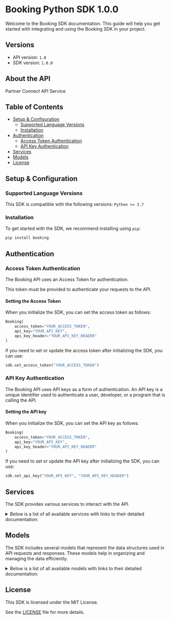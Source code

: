 # Booking Python SDK 1.0.0

Welcome to the Booking SDK documentation. This guide will help you get started with integrating and using the Booking SDK in your project.

## Versions

- API version: `1.0`
- SDK version: `1.0.0`

## About the API

Partner Connect API Service

## Table of Contents

- [Setup & Configuration](#setup--configuration)
  - [Supported Language Versions](#supported-language-versions)
  - [Installation](#installation)
- [Authentication](#authentication)
  - [Access Token Authentication](#access-token-authentication)
  - [API Key Authentication](#api-key-authentication)
- [Services](#services)
- [Models](#models)
- [License](#license)

## Setup & Configuration

### Supported Language Versions

This SDK is compatible with the following versions: `Python >= 3.7`

### Installation

To get started with the SDK, we recommend installing using `pip`:

```bash
pip install booking
```

## Authentication

### Access Token Authentication

The Booking API uses an Access Token for authentication.

This token must be provided to authenticate your requests to the API.

#### Setting the Access Token

When you initialize the SDK, you can set the access token as follows:

```py
Booking(
    access_token="YOUR_ACCESS_TOKEN",
    api_key="YOUR_API_KEY",
    api_key_header="YOUR_API_KEY_HEADER"
)
```

If you need to set or update the access token after initializing the SDK, you can use:

```py
sdk.set_access_token("YOUR_ACCESS_TOKEN")
```

### API Key Authentication

The Booking API uses API keys as a form of authentication. An API key is a unique identifier used to authenticate a user, developer, or a program that is calling the API.

#### Setting the API key

When you initialize the SDK, you can set the API key as follows:

```py
Booking(
    access_token="YOUR_ACCESS_TOKEN",
    api_key="YOUR_API_KEY",
    api_key_header="YOUR_API_KEY_HEADER"
)
```

If you need to set or update the API key after initializing the SDK, you can use:

```py
sdk.set_api_key("YOUR_API_KEY", "YOUR_API_KEY_HEADER")
```

## Services

The SDK provides various services to interact with the API.

<details> 
<summary>Below is a list of all available services with links to their detailed documentation:</summary>

| Name                                                                                   |
| :------------------------------------------------------------------------------------- |
| [DemandApiV3CompatibleService](documentation/services/DemandApiV3CompatibleService.md) |
| [DemandApiV2CompatibleService](documentation/services/DemandApiV2CompatibleService.md) |

</details>

## Models

The SDK includes several models that represent the data structures used in API requests and responses. These models help in organizing and managing the data efficiently.

<details> 
<summary>Below is a list of all available models with links to their detailed documentation:</summary>

| Name                                                                                                             | Description                                                                                                                                                                                                                                                                                               |
| :--------------------------------------------------------------------------------------------------------------- | :-------------------------------------------------------------------------------------------------------------------------------------------------------------------------------------------------------------------------------------------------------------------------------------------------------- |
| [SearchInputDto](documentation/models/SearchInputDto.md)                                                         |                                                                                                                                                                                                                                                                                                           |
| [ResponseOutputListSearchOutputDto](documentation/models/ResponseOutputListSearchOutputDto.md)                   |                                                                                                                                                                                                                                                                                                           |
| [SearchAccept](documentation/models/SearchAccept.md)                                                             |                                                                                                                                                                                                                                                                                                           |
| [DetailsInputDto](documentation/models/DetailsInputDto.md)                                                       |                                                                                                                                                                                                                                                                                                           |
| [ResponseOutputListDetailsOutputDto](documentation/models/ResponseOutputListDetailsOutputDto.md)                 |                                                                                                                                                                                                                                                                                                           |
| [PostDetailsAccept](documentation/models/PostDetailsAccept.md)                                                   |                                                                                                                                                                                                                                                                                                           |
| [ConstantInputDto](documentation/models/ConstantInputDto.md)                                                     |                                                                                                                                                                                                                                                                                                           |
| [ResponseOutputConstantsOutputDto](documentation/models/ResponseOutputConstantsOutputDto.md)                     |                                                                                                                                                                                                                                                                                                           |
| [GetAccommodationConstantsAccept](documentation/models/GetAccommodationConstantsAccept.md)                       |                                                                                                                                                                                                                                                                                                           |
| [ResponseOutputV2ReviewScoresOutputDto](documentation/models/ResponseOutputV2ReviewScoresOutputDto.md)           |                                                                                                                                                                                                                                                                                                           |
| [ReviewScoresInputDto](documentation/models/ReviewScoresInputDto.md)                                             |                                                                                                                                                                                                                                                                                                           |
| [GetHotelsReviewScoresAccept](documentation/models/GetHotelsReviewScoresAccept.md)                               |                                                                                                                                                                                                                                                                                                           |
| [ResponseOutputV2HotelsOutputDto](documentation/models/ResponseOutputV2HotelsOutputDto.md)                       |                                                                                                                                                                                                                                                                                                           |
| [HotelsInputDto](documentation/models/HotelsInputDto.md)                                                         |                                                                                                                                                                                                                                                                                                           |
| [GetHotelsAccept](documentation/models/GetHotelsAccept.md)                                                       |                                                                                                                                                                                                                                                                                                           |
| [ResponseOutputV2HotelTypesOutputDto](documentation/models/ResponseOutputV2HotelTypesOutputDto.md)               |                                                                                                                                                                                                                                                                                                           |
| [HotelTypeInputDto](documentation/models/HotelTypeInputDto.md)                                                   |                                                                                                                                                                                                                                                                                                           |
| [GetHotelTypesAccept](documentation/models/GetHotelTypesAccept.md)                                               |                                                                                                                                                                                                                                                                                                           |
| [ResponseOutputV2HotelThemeTypesOutputDto](documentation/models/ResponseOutputV2HotelThemeTypesOutputDto.md)     |                                                                                                                                                                                                                                                                                                           |
| [HotelThemeTypeInputDto](documentation/models/HotelThemeTypeInputDto.md)                                         |                                                                                                                                                                                                                                                                                                           |
| [GetHotelThemeTypesAccept](documentation/models/GetHotelThemeTypesAccept.md)                                     |                                                                                                                                                                                                                                                                                                           |
| [ResponseOutputV2HotelFacilityTypeOutputDto](documentation/models/ResponseOutputV2HotelFacilityTypeOutputDto.md) |                                                                                                                                                                                                                                                                                                           |
| [HotelFacilityInputDto](documentation/models/HotelFacilityInputDto.md)                                           |                                                                                                                                                                                                                                                                                                           |
| [GetRoomFacilityTypesAccept](documentation/models/GetRoomFacilityTypesAccept.md)                                 |                                                                                                                                                                                                                                                                                                           |
| [ResponseOutputV2HotelAvailabilityOutputDto](documentation/models/ResponseOutputV2HotelAvailabilityOutputDto.md) |                                                                                                                                                                                                                                                                                                           |
| [HotelAvailabilityInputDto](documentation/models/HotelAvailabilityInputDto.md)                                   |                                                                                                                                                                                                                                                                                                           |
| [GetHotelAvailabilityAccept](documentation/models/GetHotelAvailabilityAccept.md)                                 |                                                                                                                                                                                                                                                                                                           |
| [ResponseOutputV2BlockAvailabilityOutputDto](documentation/models/ResponseOutputV2BlockAvailabilityOutputDto.md) |                                                                                                                                                                                                                                                                                                           |
| [BlockAvailabilityInputDto](documentation/models/BlockAvailabilityInputDto.md)                                   |                                                                                                                                                                                                                                                                                                           |
| [GetBlockAvailabilityAccept](documentation/models/GetBlockAvailabilityAccept.md)                                 |                                                                                                                                                                                                                                                                                                           |
| [BookerInputDto](documentation/models/BookerInputDto.md)                                                         | The booker's information.                                                                                                                                                                                                                                                                                 |
| [GuestsInputDto](documentation/models/GuestsInputDto.md)                                                         | The guest details for the request.                                                                                                                                                                                                                                                                        |
| [SearchInputDtoExtras](documentation/models/SearchInputDtoExtras.md)                                             | Input parameter to request for additional information about the products.                                                                                                                                                                                                                                 |
| [Coordinates](documentation/models/Coordinates.md)                                                               | Limit the result list to the specified coordinates.                                                                                                                                                                                                                                                       |
| [Platform](documentation/models/Platform.md)                                                                     | The booker platform for showing the platform based deals and prices.                                                                                                                                                                                                                                      |
| [TravelPurpose](documentation/models/TravelPurpose.md)                                                           | The travel purpose of the booker.                                                                                                                                                                                                                                                                         |
| [UserGroups](documentation/models/UserGroups.md)                                                                 | The user groups that the booker is a member of.                                                                                                                                                                                                                                                           |
| [AllocationInputDto](documentation/models/AllocationInputDto.md)                                                 | The exact allocation of guests to rooms.                                                                                                                                                                                                                                                                  |
| [SearchOutputDto](documentation/models/SearchOutputDto.md)                                                       |                                                                                                                                                                                                                                                                                                           |
| [PriceDataDtoDouble](documentation/models/PriceDataDtoDouble.md)                                                 | The price components of this product or selection of products. 'base' and 'extra_charges' are returned only when explicitly requested (via 'extras=extra_charges').                                                                                                                                       |
| [ProductDto](documentation/models/ProductDto.md)                                                                 |                                                                                                                                                                                                                                                                                                           |
| [ExtraChargesDtoDouble](documentation/models/ExtraChargesDtoDouble.md)                                           | The charge breakdown. Includes taxes and fees.                                                                                                                                                                                                                                                            |
| [PoliciesDto](documentation/models/PoliciesDto.md)                                                               | The policies for this product.                                                                                                                                                                                                                                                                            |
| [PriceDataDtoListChargeDto](documentation/models/PriceDataDtoListChargeDto.md)                                   | The price components of this product or selection of products. 'base' and 'extra_charges' are returned only when explicitly requested (via 'extras=extra_charges').                                                                                                                                       |
| [DealDto](documentation/models/DealDto.md)                                                                       | This specifies the deal tagging for the product.                                                                                                                                                                                                                                                          |
| [CancellationDto](documentation/models/CancellationDto.md)                                                       | The cancellation policy for this product.                                                                                                                                                                                                                                                                 |
| [MealPlanDto](documentation/models/MealPlanDto.md)                                                               | The meal plan policy for this product.                                                                                                                                                                                                                                                                    |
| [PaymentDto](documentation/models/PaymentDto.md)                                                                 | Payment terms and conditions for this product.                                                                                                                                                                                                                                                            |
| [Type](documentation/models/Type.md)                                                                             | The cancellation scheme supported by this product.                                                                                                                                                                                                                                                        |
| [Meals](documentation/models/Meals.md)                                                                           | The meals included in the meal plan.                                                                                                                                                                                                                                                                      |
| [Plan](documentation/models/Plan.md)                                                                             | The meal plan included in this product.                                                                                                                                                                                                                                                                   |
| [PaymentTypes](documentation/models/PaymentTypes.md)                                                             |                                                                                                                                                                                                                                                                                                           |
| [ExtraChargesDtoListChargeDto](documentation/models/ExtraChargesDtoListChargeDto.md)                             | The charge breakdown. Includes taxes and fees.                                                                                                                                                                                                                                                            |
| [ChargeDto](documentation/models/ChargeDto.md)                                                                   |                                                                                                                                                                                                                                                                                                           |
| [Mode](documentation/models/Mode.md)                                                                             |                                                                                                                                                                                                                                                                                                           |
| [Tags](documentation/models/Tags.md)                                                                             |                                                                                                                                                                                                                                                                                                           |
| [DetailsInputDtoExtras](documentation/models/DetailsInputDtoExtras.md)                                           | Input parameter to request for additional information about the accommodation property. It should be passed as a JSON array with one or more items.                                                                                                                                                       |
| [DetailsInputDtoLanguages](documentation/models/DetailsInputDtoLanguages.md)                                     | An IETF language tag code that uniquely identifies a supported human language or dialect as described here: https://en.wikipedia.org/wiki/IETF_language_tag. Note that in in demand-api-v3-compatible the whole tag is always lowercase. Examples: "nl" for Dutch/Nederlands or "en-us" for English (US). |
| [DetailsOutputDto](documentation/models/DetailsOutputDto.md)                                                     |                                                                                                                                                                                                                                                                                                           |
| [TranslatedString](documentation/models/TranslatedString.md)                                                     | Translated description of this room. The maximum number of characters returned may be limited by contract.                                                                                                                                                                                                |
| [CheckinCheckoutTimesDto](documentation/models/CheckinCheckoutTimesDto.md)                                       |                                                                                                                                                                                                                                                                                                           |
| [ContactsDto](documentation/models/ContactsDto.md)                                                               | Contact information of the accommodation.                                                                                                                                                                                                                                                                 |
| [FacilityDto](documentation/models/FacilityDto.md)                                                               | The list of facilities available in this property. Requires `{"extras":["facilities"]}`.                                                                                                                                                                                                                  |
| [DescriptionDto](documentation/models/DescriptionDto.md)                                                         | Textual information about the accommodation. Requires `{"extras":["description"]}`.                                                                                                                                                                                                                       |
| [KeyCollectionInformationDto](documentation/models/KeyCollectionInformationDto.md)                               |                                                                                                                                                                                                                                                                                                           |
| [LocationDto](documentation/models/LocationDto.md)                                                               | All location related information of this accommodation property.                                                                                                                                                                                                                                          |
| [PhotoDto](documentation/models/PhotoDto.md)                                                                     |                                                                                                                                                                                                                                                                                                           |
| [ProgramSettingsDto](documentation/models/ProgramSettingsDto.md)                                                 | Details of programmes undergone by the property.                                                                                                                                                                                                                                                          |
| [RatingDto](documentation/models/RatingDto.md)                                                                   |                                                                                                                                                                                                                                                                                                           |
| [RoomDto](documentation/models/RoomDto.md)                                                                       | The list of room types available at this property. Requires `{"extras":["rooms"]}`.                                                                                                                                                                                                                       |
| [LocalTime](documentation/models/LocalTime.md)                                                                   | The time till when checkout can be done at this property.                                                                                                                                                                                                                                                 |
| [ContactDto](documentation/models/ContactDto.md)                                                                 | Contact information of the accommodation. It can be `null` if the data is missing.                                                                                                                                                                                                                        |
| [FacilityDtoAttributes](documentation/models/FacilityDtoAttributes.md)                                           | List of optional attributes for this facility.                                                                                                                                                                                                                                                            |
| [TranslationInformation](documentation/models/TranslationInformation.md)                                         | Text containing important information about the property. The value is translated in the requested languages.                                                                                                                                                                                             |
| [TruncatedString](documentation/models/TruncatedString.md)                                                       | The translated description text of this accommodation property in the requested languages. The maximum number of characters returned may be limited by contract.                                                                                                                                          |
| [AlternativeKeyLocationDto](documentation/models/AlternativeKeyLocationDto.md)                                   | Alternate location to collect the key of this accommodation property. This is returned if the key to access the property is in another location.                                                                                                                                                          |
| [LazyTranslatedString](documentation/models/LazyTranslatedString.md)                                             | Translated accommodation address.                                                                                                                                                                                                                                                                         |
| [CoordinatesDto](documentation/models/CoordinatesDto.md)                                                         | A signed integer number that uniquely identifies a city.                                                                                                                                                                                                                                                  |
| [PhotoUrlDto](documentation/models/PhotoUrlDto.md)                                                               |                                                                                                                                                                                                                                                                                                           |
| [StarsType](documentation/models/StarsType.md)                                                                   | An enumerated value describing which type of stars this accommodation has.                                                                                                                                                                                                                                |
| [RoomDtoAttributes](documentation/models/RoomDtoAttributes.md)                                                   | Lists a set of attribute qualifiers for this room. Will not be returned if no relevant attributes are applicable.                                                                                                                                                                                         |
| [BedOptionDto](documentation/models/BedOptionDto.md)                                                             | Lists all possible bedding options for this room or apartment.                                                                                                                                                                                                                                            |
| [CribsAndExtraBedsDto](documentation/models/CribsAndExtraBedsDto.md)                                             | Lists room options regarding adding cribs and/or extra beds.                                                                                                                                                                                                                                              |
| [RoomMaximumOccupancyDto](documentation/models/RoomMaximumOccupancyDto.md)                                       | Occupancy limits and options.                                                                                                                                                                                                                                                                             |
| [NumberOfRoomsDto](documentation/models/NumberOfRoomsDto.md)                                                     | Total rooms available.                                                                                                                                                                                                                                                                                    |
| [BedConfigurationDto](documentation/models/BedConfigurationDto.md)                                               | Lists all alternative bed configurations that are supported.                                                                                                                                                                                                                                              |
| [BedDto](documentation/models/BedDto.md)                                                                         | Detail list of all different types and number of beds included in this configuration.                                                                                                                                                                                                                     |
| [Constants](documentation/models/Constants.md)                                                                   | Allows to filter the results only for specific sections.                                                                                                                                                                                                                                                  |
| [ConstantInputDtoLanguages](documentation/models/ConstantInputDtoLanguages.md)                                   |                                                                                                                                                                                                                                                                                                           |
| [Meta](documentation/models/Meta.md)                                                                             |                                                                                                                                                                                                                                                                                                           |
| [ReviewScoresOutputDto](documentation/models/ReviewScoresOutputDto.md)                                           |                                                                                                                                                                                                                                                                                                           |
| [ScoreBreakdown](documentation/models/ScoreBreakdown.md)                                                         | A breakdown of scores per reviewer type and review question.                                                                                                                                                                                                                                              |
| [ScoreDistribution](documentation/models/ScoreDistribution.md)                                                   | A breakdown of all review scores into buckets 1 - 10.                                                                                                                                                                                                                                                     |
| [QuestionDto](documentation/models/QuestionDto.md)                                                               | Review scores per question.                                                                                                                                                                                                                                                                               |
| [ReviewScoresInputDtoLanguage](documentation/models/ReviewScoresInputDtoLanguage.md)                             | Code of the language used to render response. Please check the "Possible Values" section of the documentation for the accepted language codes.                                                                                                                                                            |
| [ReviewerType](documentation/models/ReviewerType.md)                                                             | Limits reviews to those written by specific reviewer type.                                                                                                                                                                                                                                                |
| [HotelsOutputDto](documentation/models/HotelsOutputDto.md)                                                       |                                                                                                                                                                                                                                                                                                           |
| [HotelDataDto](documentation/models/HotelDataDto.md)                                                             | Hotel specific information.                                                                                                                                                                                                                                                                               |
| [RoomDataDto](documentation/models/RoomDataDto.md)                                                               | This block has room data for this hotel.                                                                                                                                                                                                                                                                  |
| [HotelPhotoDto](documentation/models/HotelPhotoDto.md)                                                           | Photos specific information of the hotel.                                                                                                                                                                                                                                                                 |
| [RoomInfoDto](documentation/models/RoomInfoDto.md)                                                               |                                                                                                                                                                                                                                                                                                           |
| [BedroomDto](documentation/models/BedroomDto.md)                                                                 |                                                                                                                                                                                                                                                                                                           |
| [RoomOccupancyDto](documentation/models/RoomOccupancyDto.md)                                                     |                                                                                                                                                                                                                                                                                                           |
| [RoomSizeDto](documentation/models/RoomSizeDto.md)                                                               |                                                                                                                                                                                                                                                                                                           |
| [HotelsInputDtoLanguage](documentation/models/HotelsInputDtoLanguage.md)                                         | The language code to return the results in. Please check the "Possible Values" section of the documentation for the accepted language codes.                                                                                                                                                              |
| [HotelsInputDtoExtras](documentation/models/HotelsInputDtoExtras.md)                                             | Returns extra bits of information about hotels.                                                                                                                                                                                                                                                           |
| [HotelTypesOutputDto](documentation/models/HotelTypesOutputDto.md)                                               |                                                                                                                                                                                                                                                                                                           |
| [TranslationDto](documentation/models/TranslationDto.md)                                                         |                                                                                                                                                                                                                                                                                                           |
| [HotelTypeInputDtoLanguages](documentation/models/HotelTypeInputDtoLanguages.md)                                 | Limit the results to these languages. Please check the "Possible Values" section of the documentation for the accepted language codes.                                                                                                                                                                    |
| [HotelThemeTypesOutputDto](documentation/models/HotelThemeTypesOutputDto.md)                                     |                                                                                                                                                                                                                                                                                                           |
| [HotelFacilityTypeOutputDto](documentation/models/HotelFacilityTypeOutputDto.md)                                 |                                                                                                                                                                                                                                                                                                           |
| [HotelFacilityInputDtoLanguages](documentation/models/HotelFacilityInputDtoLanguages.md)                         | Limit the results to these languages. Please check the "Possible Values" section of the documentation for the accepted language codes.                                                                                                                                                                    |
| [HotelAvailabilityOutputDto](documentation/models/HotelAvailabilityOutputDto.md)                                 |                                                                                                                                                                                                                                                                                                           |
| [HotelAvailabilityInputDtoUserPlatform](documentation/models/HotelAvailabilityInputDtoUserPlatform.md)           | The user's platform.                                                                                                                                                                                                                                                                                      |
| [BlockAvailabilityOutputDto](documentation/models/BlockAvailabilityOutputDto.md)                                 |                                                                                                                                                                                                                                                                                                           |
| [BlockOutputDto](documentation/models/BlockOutputDto.md)                                                         | The object containing all the relevant information for the combination of room, policy, meal and occupancy that determines the price." A block is the unique entity you book with booking.com.                                                                                                            |
| [BlockAvailabilityInputDtoExtras](documentation/models/BlockAvailabilityInputDtoExtras.md)                       | The extra items for this request. See the documentation for more details about each extra.                                                                                                                                                                                                                |
| [BlockAvailabilityInputDtoLanguage](documentation/models/BlockAvailabilityInputDtoLanguage.md)                   | Specify the language for: block_id, policies, room texts and hotel descriptions. Note: not all text is translated in all languages. Please check the "Possible Values" section of the documentation for the accepted language codes.                                                                      |
| [BlockAvailabilityInputDtoUserPlatform](documentation/models/BlockAvailabilityInputDtoUserPlatform.md)           | The user's platform.                                                                                                                                                                                                                                                                                      |

</details>

## License

This SDK is licensed under the MIT License.

See the [LICENSE](LICENSE) file for more details.

<!-- This file was generated by liblab | https://liblab.com/ -->
